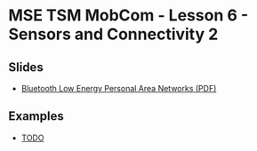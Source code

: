 # MSE TSM MobCom - Lesson 6 - Sensors and Connectivity 2
## Slides
* [Bluetooth Low Energy Personal Area Networks (PDF)](http://www.tamberg.org/mse/2020/hs/TSM_MobCom_BLEPersonalAreaNetworks.pdf)

## Examples
* [TODO](Arduino/HelloWorld)
